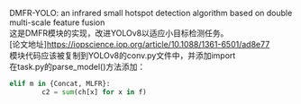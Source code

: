 DMFR-YOLO: an infrared small hotspot detection algorithm based on double multi-scale feature fusion<br>
这是DMFR模块的实现，改进YOLOv8以适应小目标检测任务。<br>
[论文地址]https://iopscience.iop.org/article/10.1088/1361-6501/ad8e77<br>
模块代码应该被复制到YOLOv8的conv.py文件中，并添加import<br>
在task.py的parse_model()方法添加：<br>
```python
elif m in {Concat, MLFR}:
        c2 = sum(ch[x] for x in f)
